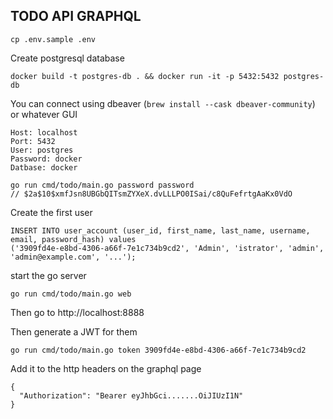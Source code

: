 ## TODO API GRAPHQL

```
cp .env.sample .env
```

Create postgresql database

```
docker build -t postgres-db . && docker run -it -p 5432:5432 postgres-db
```

You can connect using dbeaver (`brew install --cask dbeaver-community`) or whatever GUI

```
Host: localhost
Port: 5432
User: postgres
Password: docker
Datbase: docker
```

```
go run cmd/todo/main.go password password
// $2a$10$xmfJsn8UBGbQITsmZYXeX.dvLLLPO0ISai/c8QuFefrtgAaKx0VdO
```

Create the first user

```
INSERT INTO user_account (user_id, first_name, last_name, username, email, password_hash) values
('3909fd4e-e8bd-4306-a66f-7e1c734b9cd2', 'Admin', 'istrator', 'admin', 'admin@example.com', '...');
```

start the go server

```
go run cmd/todo/main.go web
```

Then go to http://localhost:8888


Then generate a JWT for them

```
go run cmd/todo/main.go token 3909fd4e-e8bd-4306-a66f-7e1c734b9cd2
```

Add it to the http headers on the graphql page

```
{
  "Authorization": "Bearer eyJhbGci.......OiJIUzI1N"
}
```
